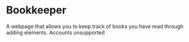 # Bookkeeper
A webpage that allows you to keep track of books you have read through adding elements. Accounts unsupported 
